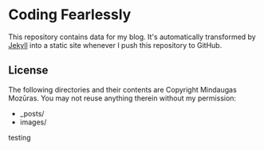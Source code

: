 # Coding Fearlessly

This repository contains data for my blog. It's automatically transformed by [Jekyll](//github.com/mojombo/jekyll) into a static site whenever I push this repository to GitHub.

## License

The following directories and their contents are Copyright Mindaugas Mozūras. You may not reuse anything therein without my permission:

* _posts/
* images/

testing
